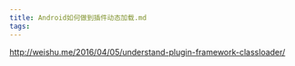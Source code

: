 ```yaml
---
title: Android如何做到插件动态加载.md
tags:
---
```


http://weishu.me/2016/04/05/understand-plugin-framework-classloader/
